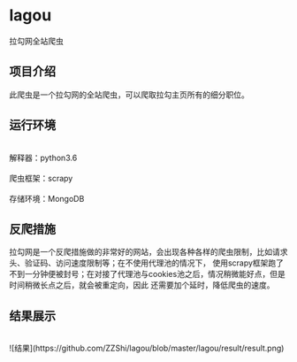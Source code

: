 # lagou
拉勾网全站爬虫

## 项目介绍
此爬虫是一个拉勾网的全站爬虫，可以爬取拉勾主页所有的细分职位。

## 运行环境
<br>解释器：python3.6 </br>
<br>爬虫框架：scrapy  </br>
<br>存储环境：MongoDB </br>

## 反爬措施
拉勾网是一个反爬措施做的非常好的网站，会出现各种各样的爬虫限制，比如请求头、验证码、访问速度限制等；在不使用代理池的情况下，
使用scrapy框架跑了不到一分钟便被封号；在对接了代理池与cookies池之后，情况稍微能好点，但是时间稍微长点之后，就会被重定向，因此
还需要加个延时，降低爬虫的速度。

## 结果展示
<br>
![结果](https://github.com/ZZShi/lagou/blob/master/lagou/result/result.png)
